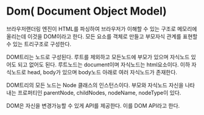 # Dom\( Document Object Model\)

브라우저랜더링 엔진이 HTML를 파싱하여 브라우저가 이해할 수 있는 구조로 메모리에 올리는데 이것을 DOM이라고 한다. 모든 요소를 객체로 만들고 부모자식 관계를 표현할 수 있는 트리구조로 구성한다. 

DOM트리는 노드로 구성된다. 루트를 제외하고 모든노드에 부모가 있으며 자식노드 있어도 되고 없어도 된다. 루트노드는 document이며 자식노드는 html요소이다. 이하 자식노드로 head, body가 있으며 body노드 아래로 여러 자식노드가 존재한다.

DOM트리의 모든 노드는 Node 클래스의 인스턴스이다. 부모와 자식노드 자신을 나타내는 프로퍼티인 parentNode, childNodes, nodeName, nodeType이 있다.

DOM은 자신을 변경가능할 수 있게 API를 제공한다. 이를 DOM API라고 한다.

